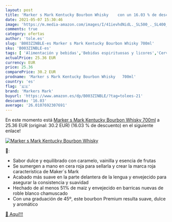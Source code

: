 ```yaml
---
layout: post
title: 'Marker s Mark Kentucky Bourbon Whisky    con un 16.03 % de descuento'
date: 2021-05-07 15:30:46
image: 'https://m.media-amazon.com/images/I/41ievhdNidL._SL500_._SL400_.jpg'
comments: true
category: ofertas
author: 'tole.es'
slug: 'B003ZINBLE-es Marker s Mark Kentucky Bourbon Whisky 700ml'
sku: 'B003ZINBLE-es'
tags: [ 'Alimentación y bebidas','Bebidas espirituosas y licores','Cervezas, vinos y licores','Whisky','markers mark','whisky', ]
actualPrice: 25.36 EUR
currency: EUR
price: 25.36
comparePrice: 30.2 EUR
prodname: 'Marker s Mark Kentucky Bourbon Whisky   700ml'
country: 'es'
flag: '🇪🇸'
brand: 'Markers Mark'
buyurl: 'https://www.amazon.es/dp/B003ZINBLE/?tag=tolees-21'
descuento: '16.03'
average: '26.0107692307691'
---
```


En este momento está [Marker s Mark Kentucky Bourbon Whisky   700ml](https://www.amazon.es/dp/B003ZINBLE/?tag=tolees-21) a 25.36 EUR (original: 30.2 EUR) (16.03 %  de descuento) en el siguiente enlace!

[![Marker s Mark Kentucky Bourbon Whisky   ](https://m.media-amazon.com/images/I/41ievhdNidL._SL500_._SL400_.jpg)](https://www.amazon.es/dp/B003ZINBLE/?tag=tolees-21)

🔎:

- Sabor dulce y equilibrado con caramelo, vainilla y esencia de frutas
- Se sumergen a mano en cera roja para sellarla y crear la marca roja característica de Maker´s Mark
- Acabado más suave en la parte delantera de la lengua y envejecido para asegurar la consistencia y suavidad
- Hechado de al menos 51% de maiz y envejecido en barricas nuevas de roble blanco chamuscado
- Con una graduación de 45º, este bourbon Premium resulta suave, dulce y aromático

[🛒 Aquí!!!](https://www.amazon.es/dp/B003ZINBLE/?tag=tolees-21)
